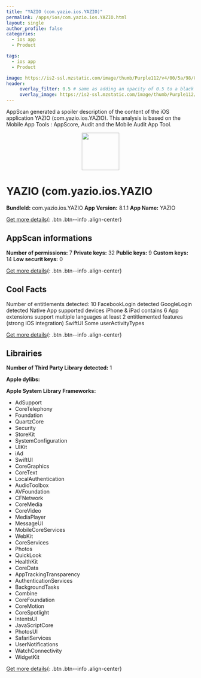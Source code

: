 ```yaml
---
title: "YAZIO (com.yazio.ios.YAZIO)"
permalink: /apps/ios/com.yazio.ios.YAZIO.html
layout: single
author_profile: false
categories: 
  - ios app 
  - Product 

tags: 
  - ios app 
  - Product 

image: https://is2-ssl.mzstatic.com/image/thumb/Purple112/v4/00/5a/98/005a98b5-396f-553c-61b1-0d97740e0d10/AppIcon-0-1x_U007emarketing-0-7-0-0-85-220.png/512x512bb.jpg
header: 
     overlay_filter: 0.5 # same as adding an opacity of 0.5 to a black background
     overlay_image: https://is2-ssl.mzstatic.com/image/thumb/Purple112/v4/00/5a/98/005a98b5-396f-553c-61b1-0d97740e0d10/AppIcon-0-1x_U007emarketing-0-7-0-0-85-220.png/512x512bb.jpg
---
```

AppScan generated a spoiler description of the content of the iOS application YAZIO (com.yazio.ios.YAZIO). This analysis is based on the Mobile App Tools : AppScore, Audit and the Mobile Audit App Tool.

  
  
<div style="text-align: center;"><img src="https://is2-ssl.mzstatic.com/image/thumb/Purple112/v4/00/5a/98/005a98b5-396f-553c-61b1-0d97740e0d10/AppIcon-0-1x_U007emarketing-0-7-0-0-85-220.png/512x512bb.jpg" width="100" height="100"></div>  
  
# YAZIO (com.yazio.ios.YAZIO

**BundleId:** com.yazio.ios.YAZIO
**App Version:** 8.1.1
**App Name:** YAZIO


[Get more details](/pricing.html){: .btn .btn--info .align-center}  
  
## AppScan informations 

**Number of permissions:** 7
**Private keys:** 32
**Public keys:** 9
**Custom keys:** 14
**Low securit keys:** 0
  
[Get more details](/pricing.html){: .btn .btn--info .align-center}

## Cool Facts

Number of entitlements detected: 10
FacebookLogin detected
GoogleLogin detected
Native App
supported devices iPhone & iPad
contains 6 App extensions
support multiple languages
at least 2 entitlemented features (strong iOS integration)
SwiftUI
Some userActivityTypes
  
[Get more details](/pricing.html){: .btn .btn--info .align-center}

## Librairies 
**Number of Third Party Library detected:** 1

**Apple dylibs:**


**Apple System Library Frameworks:**
- AdSupport
- CoreTelephony
- Foundation
- QuartzCore
- Security
- StoreKit
- SystemConfiguration
- UIKit
- iAd
- SwiftUI
- CoreGraphics
- CoreText
- LocalAuthentication
- AudioToolbox
- AVFoundation
- CFNetwork
- CoreMedia
- CoreVideo
- MediaPlayer
- MessageUI
- MobileCoreServices
- WebKit
- CoreServices
- Photos
- QuickLook
- HealthKit
- CoreData
- AppTrackingTransparency
- AuthenticationServices
- BackgroundTasks
- Combine
- CoreFoundation
- CoreMotion
- CoreSpotlight
- IntentsUI
- JavaScriptCore
- PhotosUI
- SafariServices
- UserNotifications
- WatchConnectivity
- WidgetKit


  
[Get more details](/pricing.html){: .btn .btn--info .align-center}


